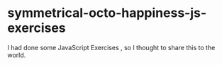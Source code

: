 # symmetrical-octo-happiness-js-exercises
I had done some JavaScript Exercises , so I thought to share this to the world.

